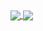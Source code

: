 <a href="https://github.com/anuraghazra/github-readme-stats">
  <img align="center" src="https://github-readme-stats.vercel.app/api?username=torranx&?count_private=true&hide=issues,contribs&?theme=buefy" />
</a>
<a href="https://github.com/anuraghazra/convoychat">
  <img align="center" src="https://github-readme-stats.vercel.app/api/top-langs/?username=torranx&langs_count=4&layout=compact" />
</a>
